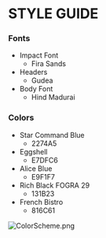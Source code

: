# STYLE GUIDE

### Fonts

- Impact Font
    - Fira Sands
- Headers
    - Gudea
- Body Font
    - Hind Madurai


### Colors
- Star Command Blue
    - 2274A5
- Eggshell
    - E7DFC6
- Alice Blue
    - E9F1F7
- Rich Black FOGRA 29
    - 131B23
- French Bistro
    - 816C61

![ColorScheme.png](../images/ColorScheme.png)

